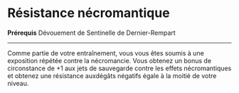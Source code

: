 # Résistance nécromantique

<p><span id="ctl00_MainContent_DetailedOutput"><strong>Prérequis</strong> Dévouement de Sentinelle de Dernier-Rempart<br></span></p>
<hr>
<p>Comme partie de votre entraînement, vous vous êtes soumis à une exposition répétée contre la nécromancie. Vous obtenez un bonus de circonstance de +1 aux jets de sauvegarde contre les effets nécromantiques et obtenez une résistance auxdégâts négatifs égale à la moitié de votre niveau.&nbsp;</p>